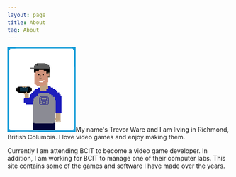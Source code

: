 ```yaml
---
layout: page
title: About
tag: About
---
```


<img id="aboutimg" src="/assets/icons/about.png" width="154" height="192" />My name's Trevor Ware and I am living in Richmond, British Columbia. I love video games and enjoy making them.

Currently I am attending BCIT to become a video game developer. In addition, I am working for BCIT to manage one of their computer labs. This site contains some of the games and software I have made over the years.
<br>
<br>
